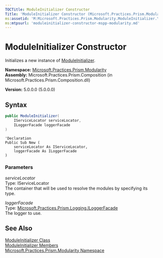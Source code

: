 ```yaml
---
TOCTitle: ModuleInitializer Constructor
Title: 'ModuleInitializer Constructor (Microsoft.Practices.Prism.Modularity)'
ms:assetid: 'M:Microsoft.Practices.Prism.Modularity.ModuleInitializer.\#ctor(Microsoft.Practices.ServiceLocation.IServiceLocator,Microsoft.Practices.Prism.Logging.ILoggerFacade)'
ms:mtpsurl: 'moduleinitializer-constructor-mspp-modularity.md'
---
```


# ModuleInitializer Constructor

Initializes a new instance of [ModuleInitializer](/patterns-practices/reference/moduleinitializer-class-mspp-modularity).

**Namespace:** [Microsoft.Practices.Prism.Modularity](/patterns-practices/reference/mspp-modularity-namespace)  
**Assembly:** Microsoft.Practices.Prism.Composition (in Microsoft.Practices.Prism.Composition.dll)

**Version:** 5.0.0.0 (5.0.0.0)

## Syntax
```C#
public ModuleInitializer(
	IServiceLocator serviceLocator,
	ILoggerFacade loggerFacade
)
```

```VB
'Declaration
Public Sub New ( 
	serviceLocator As IServiceLocator,
	loggerFacade As ILoggerFacade
)
```

### Parameters

*serviceLocator*  
Type: IServiceLocator  
The container that will be used to resolve the modules by specifying its type.

*loggerFacade*  
Type: [Microsoft.Practices.Prism.Logging.ILoggerFacade](/patterns-practices/reference/iloggerfacade-interface-mspp-logging)  
The logger to use.

## See Also

[ModuleInitializer Class](/patterns-practices/reference/moduleinitializer-class-mspp-modularity)<br/>
[ModuleInitializer Members](/patterns-practices/reference/moduleinitializer-members-mspp-modularity)<br/>
[Microsoft.Practices.Prism.Modularity Namespace](/patterns-practices/reference/mspp-modularity-namespace)<br/>